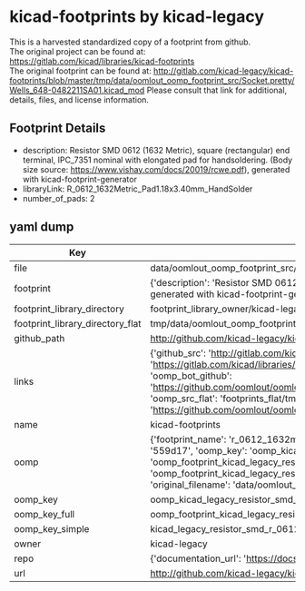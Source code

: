 # kicad-footprints by kicad-legacy  
This is a harvested standardized copy of a footprint from github.  
The original project can be found at:  
https://gitlab.com/kicad/libraries/kicad-footprints  
The original footprint can be found at:
http://gitlab.com/kicad-legacy/kicad-footprints/blob/master/tmp/data/oomlout_oomp_footprint_src/Socket.pretty/Wells_648-0482211SA01.kicad_mod
Please consult that link for additional, details, files, and license information.  
## Footprint Details
* description: Resistor SMD 0612 (1632 Metric), square (rectangular) end terminal, IPC_7351 nominal with elongated pad for handsoldering. (Body size source: https://www.vishay.com/docs/20019/rcwe.pdf), generated with kicad-footprint-generator  
* libraryLink: R_0612_1632Metric_Pad1.18x3.40mm_HandSolder  
* number_of_pads: 2  
## yaml dump  
| Key | Value |  
| --- | --- |  
| file | data/oomlout_oomp_footprint_src/kicad-footprints/Resistor_SMD.pretty/R_0612_1632Metric_Pad1.18x3.40mm_HandSolder.kicad_mod |  
| footprint | {'description': 'Resistor SMD 0612 (1632 Metric), square (rectangular) end terminal, IPC_7351 nominal with elongated pad for handsoldering. (Body size source: https://www.vishay.com/docs/20019/rcwe.pdf), generated with kicad-footprint-generator', 'libraryLink': 'R_0612_1632Metric_Pad1.18x3.40mm_HandSolder', 'number_of_pads': 2} |  
| footprint_library_directory | footprint_library_owner/kicad-legacy_kicad-footprints |  
| footprint_library_directory_flat | tmp/data/oomlout_oomp_footprint_src/footprints_flat/kicad_legacy_resistor_smd_r_0612_1632metric_pad1_18x3_40mm_handsolder/working |  
| github_path | http://github.com/kicad-legacy/kicad-footprints/blob/master/tmp/data/oomlout_oomp_footprint_src/Resistor_SMD.pretty/R_0612_1632Metric_Pad1.18x3.40mm_HandSolder.kicad_mod |  
| links | {'github_src': 'http://gitlab.com/kicad-legacy/kicad-footprints/blob/master/tmp/data/oomlout_oomp_footprint_src/Socket.pretty/Wells_648-0482211SA01.kicad_mod', 'github_src_repo': 'https://gitlab.com/kicad/libraries/kicad-footprints', 'oomp_bot': 'tmp/data/oomlout_oomp_footprint_src/footprints/kicad_legacy_resistor_smd_r_0612_1632metric_pad1_18x3_40mm_handsolder/working', 'oomp_bot_github': 'https://github.com/oomlout/oomlout_oomp_footprint_bot/tree/main/tmp/data/oomlout_oomp_footprint_src/footprints/kicad_legacy_resistor_smd_r_0612_1632metric_pad1_18x3_40mm_handsolder/working', 'oomp_src_flat': 'footprints_flat/tmp/data/oomlout_oomp_footprint_src/footprints_flat/kicad_legacy_resistor_smd_r_0612_1632metric_pad1_18x3_40mm_handsolder/working', 'oomp_src_flat_github': 'https://github.com/oomlout/oomlout_oomp_footprint_src/tree/main/tmp/data/oomlout_oomp_footprint_src/footprints_flat/kicad_legacy_resistor_smd_r_0612_1632metric_pad1_18x3_40mm_handsolder/working'} |  
| name | kicad-footprints |  
| oomp | {'footprint_name': 'r_0612_1632metric_pad1_18x3_40mm_handsolder', 'library_name': 'resistor_smd', 'md5': '559d1724506c838e2ff791029e845bdd', 'md5_10': '559d172450', 'md5_5': '559d1', 'md5_6': '559d17', 'oomp_key': 'oomp_kicad_legacy_resistor_smd_r_0612_1632metric_pad1_18x3_40mm_handsolder', 'oomp_key_extra': 'oomp_footprint_kicad_legacy_resistor_smd_r_0612_1632metric_pad1_18x3_40mm_handsolder', 'oomp_key_full': 'oomp_footprint_kicad_legacy_resistor_smd_r_0612_1632metric_pad1_18x3_40mm_handsolder_559d17', 'oomp_key_simple': 'kicad_legacy_resistor_smd_r_0612_1632metric_pad1_18x3_40mm_handsolder', 'original_filename': 'data/oomlout_oomp_footprint_src/kicad-footprints/Resistor_SMD.pretty/R_0612_1632Metric_Pad1.18x3.40mm_HandSolder.kicad_mod', 'owner_name': 'kicad_legacy'} |  
| oomp_key | oomp_kicad_legacy_resistor_smd_r_0612_1632metric_pad1_18x3_40mm_handsolder |  
| oomp_key_full | oomp_footprint_kicad_legacy_resistor_smd_r_0612_1632metric_pad1_18x3_40mm_handsolder |  
| oomp_key_simple | kicad_legacy_resistor_smd_r_0612_1632metric_pad1_18x3_40mm_handsolder |  
| owner | kicad-legacy |  
| repo | {'documentation_url': 'https://docs.github.com/rest/repos/repos#get-a-repository', 'message': 'Not Found'} |  
| url | http://github.com/kicad-legacy/kicad-footprints |  

